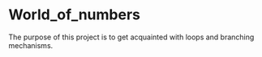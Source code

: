 # World_of_numbers
The purpose of this project is to get acquainted with loops and branching mechanisms.
